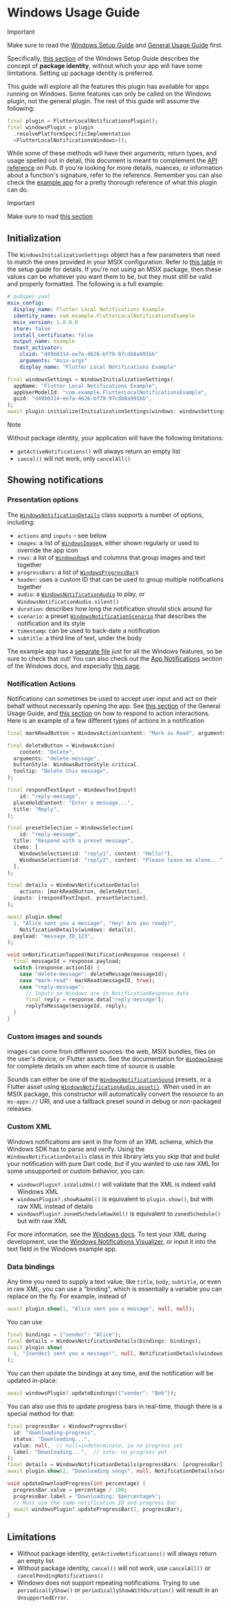 # Windows Usage Guide

> [!Important]
>
> Make sure to read the [Windows Setup Guide](./windows-setup.md) and [General Usage Guide](./usage.md) first.
>
> Specifically, [this section](./windows-setup.md#msix-packaging) of the Windows Setup Guide describes the concept of **package identity**, without which your app will have some limitations. Setting up package identity is preferred.

This guide will explore all the features this plugin has available for apps running on Windows. Some features can only be called on the Windows plugin, not the general plugin. The rest of this guide will assume the following:

```dart
final plugin = FlutterLocalNotificationsPlugin();
final windowsPlugin = plugin
  .resolvePlatformSpecificImplementation
  <FlutterLocalNotificationsWindows>();
```

While some of these methods will have their arguments, return types, and usage spelled out in detail, this document is meant to complement the [API reference](https://pub.dev/documentation/flutter_local_notifications/latest/index.html) on Pub. If you're looking for more details, nuances, or information about a function's signature, refer to the reference. Remember you can also check the [example app](https://github.com/MaikuB/flutter_local_notifications/tree/master/flutter_local_notifications/example) for a pretty thorough reference of what this plugin can do.

> [!IMPORTANT]
>
> Make sure to read [this section]()

## Initialization

The `WindowsInitializationSettings` object has a few parameters that need to match the ones provided in your MSIX configuration. Refer to [this table](./windows-setup.md#setting-up-msix) in the setup guide for details. If you're not using an MSIX package, then these values can be whatever you want them to be, but they must still be valid and properly formatted. The following is a full example: 

```yaml 
# pubspec.yaml
msix_config:
  display_name: Flutter Local Notifications Example
  identity_name: com.example.FlutterLocalNotificationsExample
  msix_version: 1.0.0.0
  store: false
  install_certificate: false
  output_name: example
  toast_activator:
    clsid: "d49b0314-ee7a-4626-bf79-97cdb8a991bb"
    arguments: "msix-args"
    display_name: "Flutter Local Notifications Example"
```

```dart
final windowsSettings = WindowsInitializationSettings(
  appName: "Flutter Local Notifications Example",
  appUserModelId: "com.example.FlutterLocalNotificationsExample",
  guid: "d49b0314-ee7a-4626-bf79-97cdb8a991bb",
);
await plugin.initialize(InitializationSettings(windows: windowsSettings);
```

> [!Note]
>
> Without package identity, your application will have the following limitations:
>
> - `getActiveNotifications()` will always return an empty list
> - `cancel()` will not work, only `cancelAll()`

## Showing notifications

### Presentation options

The [`WindowsNotificationDetails`](https://pub.dev/documentation/flutter_local_notifications/latest/flutter_local_notifications/WindowsNotificationDetails-class.html) class supports a number of options, including: 

- `actions` and `inputs` – see below
- `images`: a list of [`WindowsImage`](https://pub.dev/documentation/flutter_local_notifications/latest/flutter_local_notifications/WindowsImage-class.html)s, either shown regularly or used to override the app icon
- `rows`: a list of [`WindowsRow`](https://pub.dev/documentation/flutter_local_notifications/latest/flutter_local_notifications/WindowsRow-class.html)s and columns that group images and text together
- `progressBars`: a list of [`WindowsProgressBar`](https://pub.dev/documentation/flutter_local_notifications/latest/flutter_local_notifications/WindowsProgressBar-class.html)s 
- `header`: uses a custom ID that can be used to group multiple notifications together
- `audio`: a [`WindowsNotificationAudio`](https://pub.dev/documentation/flutter_local_notifications/latest/flutter_local_notifications/WindowsNotificationAudio-class.html) to play, or `WindowsNotificationAudio.silent()`
- `duration`: describes how long the notification should stick around for
- `scenario`: a preset [`WindowsNotificationScenario`](https://pub.dev/documentation/flutter_local_notifications/latest/flutter_local_notifications/WindowsNotificationScenario.html) that describes the notification and its style
- `timestamp`: can be used to back-date a notification
- `subtitle`: a third line of text, under the body

The example app has a [separate file](https://github.com/MaikuB/flutter_local_notifications/blob/master/flutter_local_notifications/example/lib/windows.dart) just for all the Windows features, so be sure to check that out! You can also check out the [App Notifications](https://learn.microsoft.com/en-us/windows/apps/develop/notifications/app-notifications/) section of the Windows docs, and especially [this page](https://learn.microsoft.com/en-us/windows/apps/develop/notifications/app-notifications/adaptive-interactive-toasts?tabs=appsdk).

### Notification Actions

Notifications can sometimes be used to accept user input and act on their behalf without necessarily opening the app. See [this section](./usage.md#notification-actions) of the General Usage Guide, and [this section](./usage.md#the-initialize-function) on how to respond to action interactions. Here is an example of a few different types of actions in a notification

```dart
final markReadButton = WindowsAction(content: "Mark as Read", arguments: "mark-read");

final deleteButton = WindowsAction(
	content: "Delete",
  arguments: "delete-message",
  buttonStyle: WindowsButtonStyle.critical,
  tooltip: "Delete this message",
);

final respondTextInput = WindowsTextInput(
	id: "reply-message",
  placeHoldContent: "Enter a message...",
  title: "Reply",
);

final presetSelection = WindowsSelection(
	id: "reply-message",
  title: "Respond with a preset message",
  items: [
    WindowsSelection(id: "reply1", content: "Hello!"),
    WindowsSelection(id: "reply2", content: "Please leave me alone..."),
  ],
);

final details = WindowsNotificationDetails(
	actions: [markReadButton, deleteButton],
  inputs: [respondTextInput, presetSelection],
);

await plugin.show(
  1, "Alice sent you a message", "Hey! Are you ready?",
	NotificationDetails(windows: details),
  payload: "message_ID_123",
);

void onNotificationTapped(NotificationResponse response) {
  final messageId = response.payload;
  switch (response.actionId) {
    case "delete-message": deleteMessage(messageId);
    case "mark-read": markRead(messageID, true);
    case "reply-message": 
      // Inputs on Windows are in NotificationResponse.data
      final reply = response.data["reply-message"];
      replyToMessage(messageId, reply);
  }
}
```

### Custom images and sounds

images can come from different sources: the web, MSIX bundles, files on the user's device, or Flutter assets. See the documentation for [`WindowsImage`](https://pub.dev/documentation/flutter_local_notifications/latest/flutter_local_notifications/WindowsImage-class.html) for complete details on when each time of source is usable. 

Sounds can either be one of the [`WindowsNotificationSound`](https://pub.dev/documentation/flutter_local_notifications/latest/flutter_local_notifications/WindowsNotificationSound.html) presets, or a Flutter asset using [`WindowsNotificationAudio.asset()`](https://pub.dev/documentation/flutter_local_notifications/latest/flutter_local_notifications/WindowsNotificationAudio/WindowsNotificationAudio.asset.html). When used in an MSIX package, this constructor will automatically convert the resource to an `ms-appx://` URI, and use a fallback preset sound in debug or non-packaged releases.

### Custom XML

Windows notifications are sent in the form of an XML schema, which the Windows SDK has to parse and verify. Using the `WindowsNotificationDetails` class in this library lets you skip that and build your notification with pure Dart code, but if you wanted to use raw XML for some unsupported or custom behavior, you can: 

- `windowsPlugin?.isValidXml()` will validate that the XML is indeed valid Windows XML 
- `windowsPlugin?.showRawXml()` is equivalent to `plugin.show()`, but with raw XML instead of details
- `windowsPlugin?.zonedScheduleRawXml()` is equivalent to `zonedSchedule()` but with raw XML

For more information, see the [Windows docs](https://learn.microsoft.com/en-us/uwp/schemas/tiles/toastschema/schema-root). To test your XML during development, use the [Windows Notifications Visualizer](https://learn.microsoft.com/en-us/windows/apps/design/shell/tiles-and-notifications/notifications-visualizer), or input it into the text field in the Windows example app.

### Data bindings

Any time you need to supply a text value, like `title`, `body`, `subtitle`, or even in raw XML, you can use a "binding", which is essentially a variable you can replace on the fly. For example, instead of

```dart
await plugin.show(1, "Alice sent you a message", null, null);
```

You can use 

```dart
final bindings = {"sender": "Alice"};
final details = WindowsNotificationDetails(bindings: bindings);
await plugin.show(
  1, "{sender} sent you a message!", null, NotificationDetails(windows: details),
);
```

You can then update the bindings at any time, and the notification will be updated in-place:

```dart
await windowsPlugin?.updateBindings({"sender": "Bob"});
```

You can also use this to update progress bars in real-time, though there is a special method for that: 

```dart
final progressBar = WindowsProgressBar(
  id: "downloading-progress", 
  status: "Downloading...",
  value: null,  // null=indeterminate, ie no progress yet
  label: "Downloading...",  // note: no progress yet
);
final details = WindowsNotificationDetails(progressBars: [progressBar]);
await plugin.show(2, "Downloading songs", null, NotificationDetails(windows: details));

void updateDownloadProgress(int percentage) {
  progressBar.value = percentage / 100;
  progressBar.label = "Downloading: $percentage%";
  // Must use the same notification ID and progress bar
  await windowsPlugin?.updateProgressBar(2, progressBar);
}
```

## Limitations

- Without package identity, `getActiveNotifications()` will always return an empty list
- Without package identity, `cancel()` will not work, use `cancelAll()` or `cancelPendingNotifications()`
- Windows does not support repeating notifications. Trying to use `periodicallyShow()` or `periodicallyShowWithDuration()` will result in an `UnsupportedError`. 

